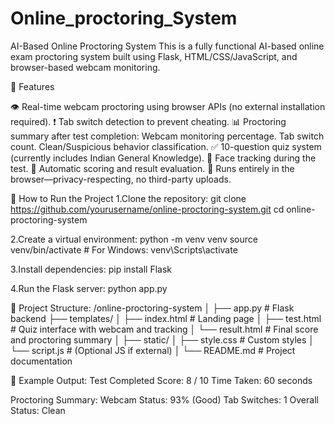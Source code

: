 # Online_proctoring_System
AI-Based Online Proctoring System
This is a fully functional AI-based online exam proctoring system built using Flask, HTML/CSS/JavaScript, and browser-based webcam monitoring.

🎯 Features

👁️ Real-time webcam proctoring using browser APIs (no external installation required).
❗ Tab switch detection to prevent cheating.
📊 Proctoring summary after test completion:
Webcam monitoring percentage.
Tab switch count.
Clean/Suspicious behavior classification.
✅ 10-question quiz system (currently includes Indian General Knowledge).
📸 Face tracking during the test.
💯 Automatic scoring and result evaluation.
🔐 Runs entirely in the browser—privacy-respecting, no third-party uploads.

🚀 How to Run the Project
1.Clone the repository:
git clone https://github.com/yourusername/online-proctoring-system.git
cd online-proctoring-system

2.Create a virtual environment:
python -m venv venv
source venv/bin/activate   # For Windows: venv\Scripts\activate

3.Install dependencies:
pip install Flask

4.Run the Flask server:
python app.py


📁 Project Structure:
/online-proctoring-system
│
├── app.py                  # Flask backend
├── templates/
│   ├── index.html          # Landing page
│   ├── test.html           # Quiz interface with webcam and tracking
│   └── result.html         # Final score and proctoring summary
│
├── static/
│   ├── style.css           # Custom styles
│   └── script.js           # (Optional JS if external)
│
└── README.md               # Project documentation


📌 Example Output:
Test Completed
Score: 8 / 10
Time Taken: 60 seconds

Proctoring Summary:
Webcam Status: 93% (Good)
Tab Switches: 1
Overall Status: Clean



